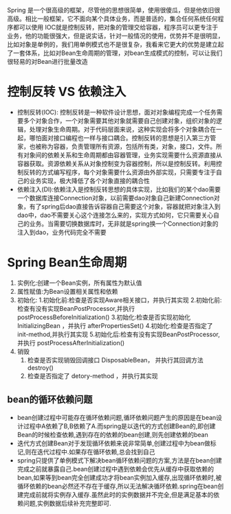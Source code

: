 Spring 是一个很高级的框架，尽管他的思想很简单，使用很傻瓜，但是他依旧很高级。相比一般框架，它不面向某个具体业务，而是普适的，集合任何系统任何程序都可以使用
IOC就是控制反转，把对象的管理交给容器，程序员可以更专注于业务，他的功能很强大，但是说实话，针对一般情况的使用，优势并不是很明显，比如对象是单例的，我们用单例模式也不是很复杂，我看来它更大的优势是建立起了一套体系，比如对Bean生命周期的管理，对bean生成模式的控制，可以让我们很轻易的对Bean进行批量改造

# 控制反转 VS 依赖注入
+ 控制反转(IOC): 控制反转是一种软件设计思想，面对对象编程完成一个任务需要多个对象合作，一个对象需要其他对象就需要自己创建对象，组织对象的逻辑，处理对象生命周期。对于代码层面来说，这种实现会将多个对象耦合在一起，哪怕面对接口编程也一样与接口耦合。控制反转的思想是引入第三方管家，也被称为容器，负责管理所有资源，包括所有类，对象，接口，文件。所有对象间的依赖关系和生命周期都由容器管理，业务实现需要什么资源直接从容器获取。资源依赖关系从对象控制变为容器控制，所以是控制反转。利用控制反转的方式编写程序，每个对象需要什么资源由外部实现，只需要专注于自己的业务实现，极大降低了各个对象直接的耦合性
+ 依赖注入(DI):依赖注入是控制反转思想的具体实现，比如我们的某个dao需要一个数据库连接Connection对象，以前需要dao对象自己新建Connection对象，有了spring后dao直接告诉容器自己需要这个对象，容器就把对象注入到dao中，dao不需要关心这个连接怎么来的，实现方式如何，它只需要关心自己的业务。当需要切换数据库时，无非就是spring换一个Connection对象的注入到dao，业务代码完全不需要

# Spring Bean生命周期
1. 实例化:创建一个Bean实例，所有属性为默认值
2. 属性赋值:为Bean设置相关属性和依赖
3. 初始化:
    1.初始化前:检查是否实现Aware相关接口，并执行其实现 
    2.初始化前:检查有没有实现BeanPostProcessor,并执行 postProcessBeforeInitialization()
    3.初始化:检查是否实现初始化 InitializingBean ，并执行 afterPropertiesSet()
    4.初始化:检查是否指定了 init-method,并执行其实现
    5.初始化后:检查有没有实现BeanPostProcessor,并执行 postProcessAfterInitialization()
4. 销毁
    1. 检查是否实现销毁回调接口 DisposableBean， 并执行其回调方法 destroy()
    2. 检查是否指定了 detory-method ，并执行其实现

## bean的循环依赖问题
+ bean创建过程中可能存在循环依赖问题,循环依赖问题产生的原因是在bean设计过程中A依赖了B,B依赖了A.而spring是以迭代的方式创建Bean的,即创建Bean的时候检查依赖,遇到存在的依赖的bean创建,则先创建依赖的bean
+ 迭代方式创建Bean对于发现循环依赖来说非常简单,创建过程中为bean做标记,则在迭代过程中.如果存在循环依赖,总会找到自己
+ spring只提供了单例模式下解决bean循环依赖问题的方案,方法是在bean创建完成之前就暴露自己.bean创建过程中遇到依赖会优先从缓存中获取依赖的bean,如果等到bean完全创建成功才将bean实例加入缓存,出现循环依赖时,被循环依赖的bean必然还不存在于缓存,所以无法解决循环依赖.spring在bean创建完成前就将实例存入缓存.虽然此时的实例数据并不完全,但是满足基本的依赖问题,实例数据后续补充完整即可.
